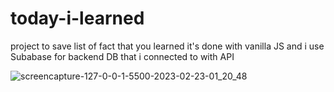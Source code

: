 # today-i-learned
project to save list of fact that you learned it's done with vanilla JS and i use Subabase for backend DB that i connected to with API



![screencapture-127-0-0-1-5500-2023-02-23-01_20_48](https://user-images.githubusercontent.com/52867161/220773915-59b49101-9b69-4b0d-b1f8-c23259a4f71f.png)



